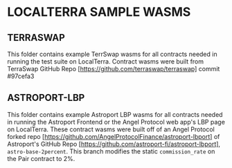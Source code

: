 # LOCALTERRA SAMPLE WASMS

## TERRASWAP
This folder contains example TerrSwap wasms for all contracts needed in running the test suite on LocalTerra. Contract wasms were built from TerraSwap GitHub Repo [https://github.com/terraswap/terraswap] commit #97cefa3

## ASTROPORT-LBP
This folder contains example Astroport LBP wasms for all contracts needed in running the Astroport Frontend or the Angel Protocol web app's LBP page on LocalTerra. These contract wasms were built off of an Angel Protocol forked repo [https://github.com/AngelProtocolFinance/astroport-lbport] of Astroport's GitHub Repo [https://github.com/astroport-fi/astroport-lbport], `astro-base-2percent`. This branch modifies the static `commission_rate` on the Pair contract to 2%.  

